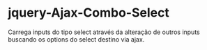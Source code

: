 # jquery-Ajax-Combo-Select
Carrega inputs do tipo select através da alteração de outros inputs buscando os options do select destino via ajax.

